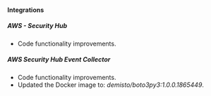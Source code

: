 
#### Integrations

##### AWS - Security Hub

- Code functionality improvements.

##### AWS Security Hub Event Collector

- Code functionality improvements.
- Updated the Docker image to: *demisto/boto3py3:1.0.0.1865449*.
